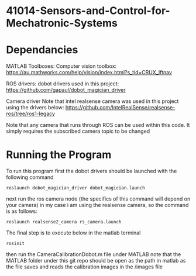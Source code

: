 # 41014-Sensors-and-Control-for-Mechatronic-Systems

# Dependancies
MATLAB Toolboxes:
Computer vision toolbox:
https://au.mathworks.com/help/vision/index.html?s_tid=CRUX_lftnav


ROS drivers:
dobot drivers used in this project:
https://github.com/gapaul/dobot_magician_driver

Camera driver
Note that intel realsense camera was used in this project using the drivers below:
https://github.com/IntelRealSense/realsense-ros/tree/ros1-legacy

Note that any camera that runs through ROS can be used within this code.
It simply requires the subscribed camera topic to be changed

# Running the Program

To run this program first the dobot drivers should be launched with the following command
```
roslaunch dobot_magician_driver dobot_magician.launch
```

next run the ros camera node (the specifics of this command will depend on your camera)
in my case i am using the realsense camera, so the command is as follows:

```
roslaunch realsense2_camera rs_camera.launch
```
The final step is to execute below in the matlab terminal
```
rosinit
```

then run the CameraCalibrationDobot.m file under MATLAB
note that the MATLAB folder under this git repo should be open as the path in matlab as the file saves and reads the calibration images in the /images file
